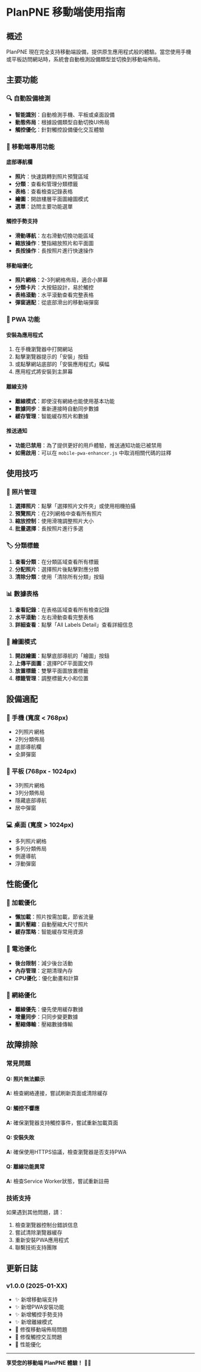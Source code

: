# PlanPNE 移動端使用指南

## 概述

PlanPNE 現在完全支持移動端設備，提供原生應用程式般的體驗。當您使用手機或平板訪問網站時，系統會自動檢測設備類型並切換到移動端佈局。

## 主要功能

### 🔍 自動設備檢測
- **智能識別**：自動檢測手機、平板或桌面設備
- **動態佈局**：根據設備類型自動切換UI佈局
- **觸控優化**：針對觸控設備優化交互體驗

### 📱 移動端專用功能

#### 底部導航欄
- **照片**：快速跳轉到照片預覽區域
- **分類**：查看和管理分類標籤
- **表格**：查看檢查記錄表格
- **繪圖**：開啟樓層平面圖繪圖模式
- **選單**：訪問主要功能選單

#### 觸控手勢支持
- **滑動導航**：左右滑動切換功能區域
- **縮放操作**：雙指縮放照片和平面圖
- **長按操作**：長按照片進行快速操作

#### 移動端優化
- **照片網格**：2-3列網格佈局，適合小屏幕
- **分類卡片**：大按鈕設計，易於觸控
- **表格滾動**：水平滾動查看完整表格
- **彈窗適配**：從底部滑出的移動端彈窗

### 🚀 PWA 功能

#### 安裝為應用程式
1. 在手機瀏覽器中打開網站
2. 點擊瀏覽器提示的「安裝」按鈕
3. 或點擊網站底部的「安裝應用程式」橫幅
4. 應用程式將安裝到主屏幕

#### 離線支持
- **離線模式**：即使沒有網絡也能使用基本功能
- **數據同步**：重新連接時自動同步數據
- **緩存管理**：智能緩存照片和數據

#### 推送通知
- **功能已禁用**：為了提供更好的用戶體驗，推送通知功能已被禁用
- **如需啟用**：可以在 `mobile-pwa-enhancer.js` 中取消相關代碼的註釋

## 使用技巧

### 📸 照片管理
1. **選擇照片**：點擊「選擇照片文件夾」或使用相機拍攝
2. **預覽照片**：在2列網格中查看所有照片
3. **縮放控制**：使用滑塊調整照片大小
4. **批量選擇**：長按照片進行多選

### 🏷️ 分類標籤
1. **查看分類**：在分類區域查看所有標籤
2. **分配照片**：選擇照片後點擊對應分類
3. **清除分類**：使用「清除所有分類」按鈕

### 📊 數據表格
1. **查看記錄**：在表格區域查看所有檢查記錄
2. **水平滾動**：左右滑動查看完整表格
3. **詳細查看**：點擊「All Labels Detail」查看詳細信息

### 🎨 繪圖模式
1. **開啟繪圖**：點擊底部導航的「繪圖」按鈕
2. **上傳平面圖**：選擇PDF平面圖文件
3. **放置標籤**：雙擊平面圖放置標籤
4. **標籤管理**：調整標籤大小和位置

## 設備適配

### 📱 手機 (寬度 < 768px)
- 2列照片網格
- 2列分類佈局
- 底部導航欄
- 全屏彈窗

### 📱 平板 (768px - 1024px)
- 3列照片網格
- 3列分類佈局
- 隱藏底部導航
- 居中彈窗

### 💻 桌面 (寬度 > 1024px)
- 多列照片網格
- 多列分類佈局
- 側邊導航
- 浮動彈窗

## 性能優化

### 🚀 加載優化
- **懶加載**：照片按需加載，節省流量
- **圖片壓縮**：自動壓縮大尺寸照片
- **緩存策略**：智能緩存常用資源

### 🔋 電池優化
- **後台限制**：減少後台活動
- **內存管理**：定期清理內存
- **CPU優化**：優化動畫和計算

### 📶 網絡優化
- **離線優先**：優先使用緩存數據
- **增量同步**：只同步變更數據
- **壓縮傳輸**：壓縮數據傳輸

## 故障排除

### 常見問題

#### Q: 照片無法顯示
**A:** 檢查網絡連接，嘗試刷新頁面或清除緩存

#### Q: 觸控不響應
**A:** 確保瀏覽器支持觸控事件，嘗試重新加載頁面

#### Q: 安裝失敗
**A:** 確保使用HTTPS協議，檢查瀏覽器是否支持PWA

#### Q: 離線功能異常
**A:** 檢查Service Worker狀態，嘗試重新註冊

### 技術支持

如果遇到其他問題，請：
1. 檢查瀏覽器控制台錯誤信息
2. 嘗試清除瀏覽器緩存
3. 重新安裝PWA應用程式
4. 聯繫技術支持團隊

## 更新日誌

### v1.0.0 (2025-01-XX)
- ✨ 新增移動端支持
- ✨ 新增PWA安裝功能
- ✨ 新增觸控手勢支持
- ✨ 新增離線模式
- 🐛 修復移動端佈局問題
- 🐛 修復觸控交互問題
- 🚀 性能優化

---

**享受您的移動端 PlanPNE 體驗！** 📱✨
